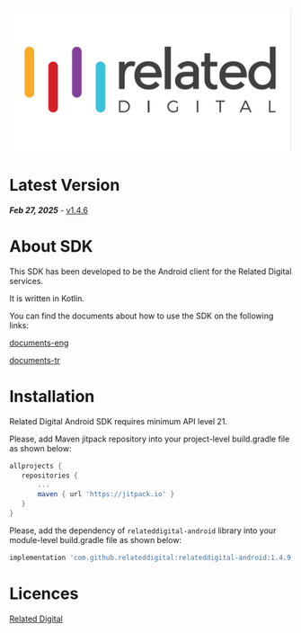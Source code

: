 <p align="center">
  <a target="_blank" rel="noopener noreferrer" href="https://github.com/relateddigital/relateddigital-android"><img src="https://github.com/relateddigital/relateddigital-android/blob/master/app/relateddigital.png" alt="Related Digital Android Library" width="500" style="max-width:100%;"></a>
</p>

# Latest Version 

***Feb 27, 2025*** - [v1.4.6](https://github.com/relateddigital/relateddigital-android/releases)

# About SDK

This SDK has been developed to be the Android client for the Related Digital services.

It is written in Kotlin.

You can find the documents about how to use the SDK on the following links:

[documents-eng](https://relateddigital.atlassian.net/wiki/spaces/KB/pages/2207809583/Setup)

[documents-tr](https://relateddigital.atlassian.net/wiki/spaces/RMCKBT/pages/2204827661/Kurulum)


# Installation

Related Digital Android SDK requires minimum API level 21.

Please, add Maven jitpack repository into your project-level build.gradle file as shown below:

 ```gradle
allprojects {
	repositories {
		...
		maven { url 'https://jitpack.io' }
	}
}
 ```

Please, add the dependency of `relateddigital-android` library into your module-level build.gradle file as shown below:

 ```gradle
implementation 'com.github.relateddigital:relateddigital-android:1.4.9'
 ```

# Licences


[Related Digital](https://www.relateddigital.com/)

